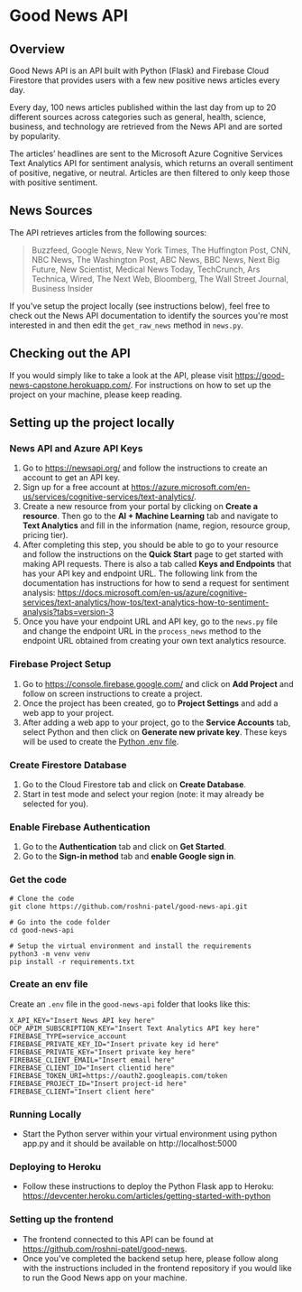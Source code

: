 # Good News API

## Overview
Good News API is an API built with Python (Flask) and Firebase Cloud Firestore that provides users with a few new positive news articles every day. 

Every day, 100 news articles published within the last day from up to 20 different sources across categories such as general, health, science, business, and technology are retrieved from the News API and are sorted by popularity.

The articles’ headlines are sent to the Microsoft Azure Cognitive Services Text Analytics API for sentiment analysis, which returns an overall sentiment of positive, negative, or neutral. Articles are then filtered to only keep those with positive sentiment.

## News Sources 
The API retrieves articles from the following sources: 

  > Buzzfeed, Google News, New York Times, The Huffington Post, CNN, NBC News, The Washington Post, ABC News, BBC News, Next Big Future, New Scientist, Medical News Today, TechCrunch, Ars Technica, Wired, The Next Web, Bloomberg, The Wall Street Journal, Business Insider

If you've setup the project locally (see instructions below), feel free to check out the News API documentation to identify the sources you're most interested in and then edit the ```get_raw_news``` method in ```news.py```. 

## Checking out the API 
If you would simply like to take a look at the API, please visit https://good-news-capstone.herokuapp.com/. For instructions on how to set up the project on your machine, please keep reading.

## Setting up the project locally
### News API and Azure API Keys
1. Go to https://newsapi.org/ and follow the instructions to create an account to get an API key.
2. Sign up for a free account at https://azure.microsoft.com/en-us/services/cognitive-services/text-analytics/.
3. Create a new resource from your portal by clicking on **Create a resource**. Then go to the **AI + Machine Learning** tab and navigate to **Text Analytics** and fill in the information (name, region, resource group, pricing tier).
4. After completing this step, you should be able to go to your resource and follow the instructions on the **Quick Start** page to get started with making API requests. There is also a tab called **Keys and Endpoints** that has your API key and endpoint URL. The following link from the documentation has instructions for how to send a request for sentiment analysis:
https://docs.microsoft.com/en-us/azure/cognitive-services/text-analytics/how-tos/text-analytics-how-to-sentiment-analysis?tabs=version-3
4. Once you have your endpoint URL and API key, go to the ```news.py``` file and change the endpoint URL in the ```process_news``` method to the endpoint URL obtained from creating your own text analytics resource.

### Firebase Project Setup 
1. Go to https://console.firebase.google.com/ and click on **Add Project** and follow on screen instructions to create a project. 
2. Once the project has been created, go to **Project Settings** and add a web app to your project.
3. After adding a web app to your project, go to the **Service Accounts** tab, select Python and then click on **Generate new private key**. These keys will be used to create the [Python .env file](#Create-an-env-file).

### Create Firestore Database 
1. Go to the Cloud Firestore tab and click on **Create Database**.
2. Start in test mode and select your region (note: it may already be selected for you).

### Enable Firebase Authentication 
1. Go to the **Authentication** tab and click on **Get Started**.
2. Go to the **Sign-in method** tab and **enable Google sign in**. 

### Get the code

```shell=bash
# Clone the code
git clone https://github.com/roshni-patel/good-news-api.git 

# Go into the code folder
cd good-news-api

# Setup the virtual environment and install the requirements 
python3 -m venv venv
pip install -r requirements.txt 
```

### Create an env file
Create an `.env` file in the `good-news-api` folder that looks like this:
```shell=sh
X_API_KEY="Insert News API key here"
OCP_APIM_SUBSCRIPTION_KEY="Insert Text Analytics API key here"
FIREBASE_TYPE=service_account
FIREBASE_PRIVATE_KEY_ID="Insert private key id here"
FIREBASE_PRIVATE_KEY="Insert private key here"
FIREBASE_CLIENT_EMAIL="Insert email here"
FIREBASE_CLIENT_ID="Insert clientid here"
FIREBASE_TOKEN_URI=https://oauth2.googleapis.com/token
FIREBASE_PROJECT_ID="Insert project-id here"
FIREBASE_CLIENT="Insert client here"
```

### Running Locally 
* Start the Python server within your virtual environment using python app.py and it should be available on http://localhost:5000 


### Deploying to Heroku
* Follow these instructions to deploy the Python Flask app to Heroku: https://devcenter.heroku.com/articles/getting-started-with-python

### Setting up the frontend
* The frontend connected to this API can be found at https://github.com/roshni-patel/good-news. 
* Once you've completed the backend setup here, please follow along with the instructions included in the frontend repository if you would like to run the Good News app on your machine. 